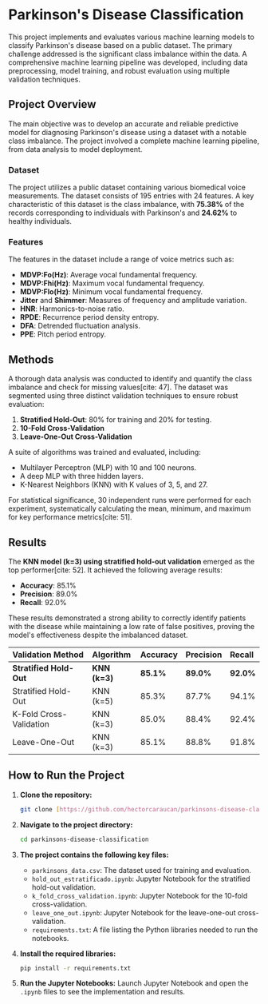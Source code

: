 # Parkinson's Disease Classification

This project implements and evaluates various machine learning models to classify Parkinson's disease based on a public dataset. The primary challenge addressed is the significant class imbalance within the data. A comprehensive machine learning pipeline was developed, including data preprocessing, model training, and robust evaluation using multiple validation techniques.

## Project Overview

The main objective was to develop an accurate and reliable predictive model for diagnosing Parkinson's disease using a dataset with a notable class imbalance. The project involved a complete machine learning pipeline, from data analysis to model deployment.

### Dataset

The project utilizes a public dataset containing various biomedical voice measurements. The dataset consists of 195 entries with 24 features. A key characteristic of this dataset is the class imbalance, with **75.38%** of the records corresponding to individuals with Parkinson's and **24.62%** to healthy individuals.

### Features

The features in the dataset include a range of voice metrics such as:
* **MDVP:Fo(Hz)**: Average vocal fundamental frequency.
* **MDVP:Fhi(Hz)**: Maximum vocal fundamental frequency.
* **MDVP:Flo(Hz)**: Minimum vocal fundamental frequency.
* **Jitter** and **Shimmer**: Measures of frequency and amplitude variation.
* **HNR**: Harmonics-to-noise ratio.
* **RPDE**: Recurrence period density entropy.
* **DFA**: Detrended fluctuation analysis.
* **PPE**: Pitch period entropy.

## Methods

A thorough data analysis was conducted to identify and quantify the class imbalance and check for missing values[cite: 47]. The dataset was segmented using three distinct validation techniques to ensure robust evaluation:

1.  **Stratified Hold-Out**: 80% for training and 20% for testing.
2.  **10-Fold Cross-Validation** 
3.  **Leave-One-Out Cross-Validation** 

A suite of algorithms was trained and evaluated, including:
* Multilayer Perceptron (MLP) with 10 and 100 neurons.
* A deep MLP with three hidden layers.
* K-Nearest Neighbors (KNN) with K values of 3, 5, and 27.

For statistical significance, 30 independent runs were performed for each experiment, systematically calculating the mean, minimum, and maximum for key performance metrics[cite: 51].

## Results

The **KNN model (k=3) using stratified hold-out validation** emerged as the top performer[cite: 52]. It achieved the following average results:

* **Accuracy**: 85.1% 
* **Precision**: 89.0% 
* **Recall**: 92.0% 

These results demonstrated a strong ability to correctly identify patients with the disease while maintaining a low rate of false positives, proving the model's effectiveness despite the imbalanced dataset.

| Validation Method | Algorithm | Accuracy | Precision | Recall |
| :--- | :--- | :--- | :--- | :--- |
| **Stratified Hold-Out** | **KNN (k=3)** | **85.1%**  | **89.0%**  | **92.0%**  |
| Stratified Hold-Out | KNN (k=5) | 85.3%  | 87.7%  | 94.1%  |
| K-Fold Cross-Validation | KNN (k=3) | 85.0%  | 88.4%  | 92.4%  |
| Leave-One-Out | KNN (k=3) | 85.1%  | 88.8%  | 91.8%  |

## How to Run the Project

1.  **Clone the repository:**
    ```bash
    git clone [https://github.com/hectorcaraucan/parkinsons-disease-classification.git](https://github.com/hectorcaraucan/parkinsons-disease-classification.git)
    ```
2.  **Navigate to the project directory:**
    ```bash
    cd parkinsons-disease-classification
    ```
3.  **The project contains the following key files:**
    * `parkinsons_data.csv`: The dataset used for training and evaluation.
    * `hold_out_estratificado.ipynb`: Jupyter Notebook for the stratified hold-out validation.
    * `k_fold_cross_validation.ipynb`: Jupyter Notebook for the 10-fold cross-validation.
    * `leave_one_out.ipynb`: Jupyter Notebook for the leave-one-out cross-validation.
    * `requirements.txt`: A file listing the Python libraries needed to run the notebooks.

4.  **Install the required libraries:**
    ```bash
    pip install -r requirements.txt
    ```
5.  **Run the Jupyter Notebooks:**
    Launch Jupyter Notebook and open the `.ipynb` files to see the implementation and results.
